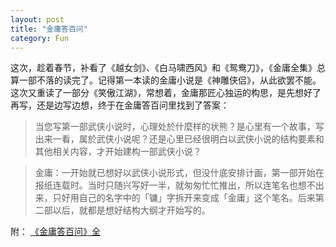 ```yaml
---
layout: post
title: "金庸答百问"
category: Fun
---
```


这次，趁着春节，补看了《越女剑》、《白马啸西风》和《鸳鸯刀》，《金庸全集》总算一部不落的读完了。记得第一本读的金庸小说是《神雕侠侣》，从此欲罢不能。这次又重读了一部分《笑傲江湖》，常想着，金庸那匠心独运的构思，是先想好了再写，还是边写边想，终于在金庸答百问里找到了答案：

> 当您写第一部武侠小说时，心理处於什麼样的状熊？是心里有一个故事，写出来一看，属於武侠小说呢？还是心里已经很明白以武侠小说的结构要素和其他相关内容，才开始建构一部武侠小说？

> 金庸：一开始就已想好以武侠小说形式，但没什底安排计画，第一部开始在报纸连载时。当时只随兴写好一半，就匆匆忙忙推出，所以连笔名也想不出来，只好用自己的名字中的「镛」字拆开来变成「金庸」这个笔名。后来第二部以后，就都是想好结构大纲才开始写的。

<!-- more -->

附：
[《金庸答百问》全](http://tieba.baidu.com/p/676975481)